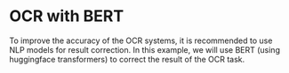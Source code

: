 # OCR with BERT

To improve the accuracy of the OCR systems, it is recommended to use NLP models for result correction.
In this example, we will use BERT (using huggingface transformers) to correct the result of the OCR task.
